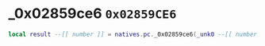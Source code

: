 # _0x02859ce6 `0x02859CE6`

```lua
local result --[[ number ]] = natives.pc._0x02859ce6(_unk0 --[[ number ]])
```